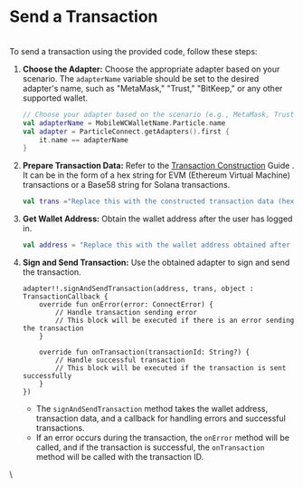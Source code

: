# Send a Transaction

\
To send a transaction using the provided code, follow these steps:

1.  **Choose the Adapter:** Choose the appropriate adapter based on your scenario. The `adapterName` variable should be set to the desired adapter's name, such as "MetaMask," "Trust," "BitKeep," or any other supported wallet.

    ```kotlin
    // Choose your adapter based on the scenario (e.g., MetaMask, Trust, BitKeep)
    val adapterName = MobileWCWalletName.Particle.name 
    val adapter = ParticleConnect.getAdapters().first {
        it.name == adapterName
    }
    ```
2.  **Prepare Transaction Data:** Refer to the [Transaction Construction](transaction-construction.md) Guide . It can be in the form of a hex string for EVM (Ethereum Virtual Machine) transactions or a Base58 string for Solana transactions.

    ```kotlin
    val trans ="Replace this with the constructed transaction data (hex for EVM or Base58 for Solana)"
    ```
3.  **Get Wallet Address:** Obtain the wallet address after the user has logged in.

    ```kotlin
    val address = "Replace this with the wallet address obtained after login"
    ```
4.  **Sign and Send Transaction:** Use the obtained adapter to sign and send the transaction.

    ```
    adapter!!.signAndSendTransaction(address, trans, object : TransactionCallback {
        override fun onError(error: ConnectError) {
            // Handle transaction sending error
            // This block will be executed if there is an error sending the transaction
        }
    ​
        override fun onTransaction(transactionId: String?) {
            // Handle successful transaction
            // This block will be executed if the transaction is sent successfully
        }
    })
    ```

    * The `signAndSendTransaction` method takes the wallet address, transaction data, and a callback for handling errors and successful transactions.
    * If an error occurs during the transaction, the `onError` method will be called, and if the transaction is successful, the `onTransaction` method will be called with the transaction ID.

\
